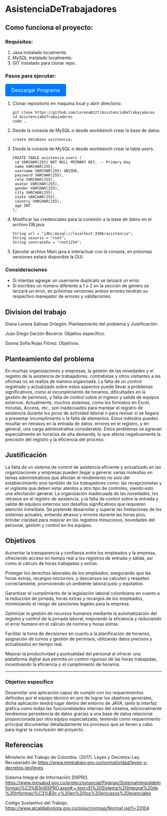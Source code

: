 # AsistenciaDeTrabajadores

## Como funciona el proyecto:

### Requisitos:

1. Java instalado localmente.
2. MySQL instalado localmente.
3. GIT instalado para clonar repo.

### Pasos para ejecutar:

<a href="./asistencia/target/asistencia-1.jar" download="asistencia-1.jar"
   style="display: inline-block; background-color: #007BFF; color: white; text-decoration: none; 
          padding: 10px 20px; font-size: 16px; border-radius: 5px; text-align: center; cursor: pointer;">
Descargar Programa
</a>

1.  Clonar repositorio en maquina local y abrir directorio.

    ```
    git clone https://github.com/Lorena0127/AsistenciaDeTrabajadores
    cd AsistenciaDeTrabajadores
    code .
    ```

2.  Desde la consola de MySQL o desde workbench crear la base de datos.
    ```
    create database asistencia;
    ```
3.  Desde la consola de MySQL o desde workbench crear la tabla users.
    ```
    CREATE TABLE asistencia.users (
     id VARCHAR(255) NOT NULL PRIMARY KEY, -- Primary Key
     name VARCHAR(255),
     username VARCHAR(255) UNIQUE,
     password VARCHAR(255),
     role VARCHAR(255),
     avatar VARCHAR(255),
     gender VARCHAR(255),
     city VARCHAR(255),
     state VARCHAR(255),
     country VARCHAR(255),
     age INT
    );
    ```
4.  Modificar las credenciales para la conexión a la base de datos en el archivo DB.java

    ```
    String url = "jdbc:mysql://localhost:3306/asistencia";
    String usuario = "root";
    String contraseña = "root1234";
    ```

5.  Ejecutar archivo Main.java e interactuar con la consola, en próximas versiones estará disponible la GUI.

### Consideraciones

- Si intentas agregar un username duplicato se lanzará un error.
- Si escribes un número diferente a 1 o 2 en la sección de genero se lanzará un error, en próximas versiones ambos errores tendran su respectivo manejador de errores y válidaciones.

## Division del trabajo

Diana Lorena Salinas Ortegón: Planteamiento del problema y Justificación.

Juan Diego Garzón Becerra: Objetivo especifico.

Danna Sofia Rojas Flórez: Objetivos.

## Planteamiento del problema

En muchas organizaciones y empresas, la gestión de las novedades y el registro de la asistencia de trabajadores, contratistas y otros visitantes a las oficinas no se realiza de manera organizada. La falta de un control registrado y actualizado sobre estos aspectos puede llevar a problemas significativos, como el incumplimiento de horarios, dificultades en la gestión de permisos, y falta de control sobre el ingreso y salida de equipos externos.
Actualmente, muchos sistemas, como los formatos en Excel, minutas, Access, etc., son inadecuados para manejar el registro de asistencia durante los picos de actividad laboral o para revisar si se llegara a presentar incumplimiento o la falta de elementos. Estos métodos pueden resultar en retrasos en la entrada de datos, errores en el registro, y en general, una carga administrativa considerable. Estos problemas se agravan especialmente en horarios de alta demanda, lo que afecta negativamente la precisión del registro y la eficiencia del proceso.

## Justificación

La falta de un sistema de control de asistencia eficiente y actualizado en las organizaciones y empresas pueden llegar a generar varias molestias en temas administrativos que afectan el rendimiento no solo del establecimiento sino también de los trabajadores como: las recepcionistas y el vigilante que deben estar atentos a otro tipo de controles, siendo esto una afectación general. La organización inadecuada de las novedades, los retrasos en el registro de asistencia, y la falta de control sobre la entrada y salida de equipos externos son desafíos significativos que requieren atención inmediata.
Se pretende desarrollar y superar las limitaciones de los sistemas actuales, evitando atrasos y errores durante las horas pico, brindar claridad para mejorar en los registros minuciosos, novedades del personal, gestión y control en los equipos.

## Objetivos

Aumentar la transparencia y confianza entre los empleados y la empresa, ofreciendo acceso en tiempo real a los registros de entrada y salida, así como al cálculo de horas trabajadas y extras.

Proteger los derechos laborales de los empleados, asegurando que las horas extras, recargos nocturnos, y descansos se calculen y respeten correctamente, promoviendo un ambiente laboral justo y equitativo.

Garantizar el cumplimiento de la legislación laboral colombiana en cuanto a la reducción de jornada, horas extras y recargos de los empleados, minimizando el riesgo de sanciones legales para la empresa.

Optimizar la gestión de recursos humanos mediante la automatización del registro y control de la jornada laboral, mejorando la eficiencia y reduciendo el error humano en el cálculo de nómina y horas extras.

Facilitar la toma de decisiones en cuanto a la planificación de horarios, asignación de turnos y gestión de permisos, utilizando datos precisos y actualizados en tiempo real.

Mejorar la productividad y puntualidad del personal al ofrecer una plataforma digital que permita un control riguroso de las horas trabajadas, incentivando la eficiencia y el cumplimiento de horarios.

---

### Objetivo especifico

Desarrollar una aplicación capaz de cumplir con los requerimientos definidos por el equipo técnico en pro de lograr los objetivos generales, dicha aplicación tendrá lugar dentro del entorno de JAVA, tanto la interfaz gráfica como todas las funcionalidades internas del sistema, adicionalmente tendremos persistencia de datos gracias a una base de datos relacional proporcionada por otro equipo especializado, teniendo como requerimiento principal documentar detalladamente los procesos que se lleven a cabo para lograr la conclusión del proyecto.

## Referencias

Ministerio del Trabajo de Colombia. (2017). Leyes y Decretos-Ley.
Recuperado de https://www.mintrabajo.gov.co/normatividad/leyes-y-decretos-ley/leyes

Sistema Integral de Información SISPRO.
https://www.minsalud.gov.co/proteccionsocial/Paginas/SistemaIntegraldeInformaci%C3%B3nSISPRO.aspx#:~:text=El%20Sistema%20Integral%20de%20Informaci%C3%B3n,y%20en%20los%20procesos%20esenciales

Código Sustantivo del Trabajo.
https://www.alcaldiabogota.gov.co/sisjur/normas/Norma1.jsp?i=33104
